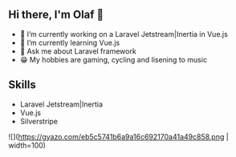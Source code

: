 ## Hi there, I'm Olaf 👋

- 🔭 I’m currently working on a Laravel Jetstream|Inertia in Vue.js
- 🌱 I’m currently learning Vue.js
- 💬 Ask me about Laravel framework 
- 😁 My hobbies are gaming, cycling and lisening to music

## Skills
- Laravel
  Jetstream|Inertia
- Vue.js
- Silverstripe

![](https://gyazo.com/eb5c5741b6a9a16c692170a41a49c858.png | width=100)

<!--
**Olafschouten/Olafschouten** is a ✨ _special_ ✨ repository because its `README.md` (this file) appears on your GitHub profile.

Here are some ideas to get you started:

- 🔭 I’m currently working on ...
- 🌱 I’m currently learning ...
- 👯 I’m looking to collaborate on ...
- 🤔 I’m looking for help with ...
- 💬 Ask me about ...
- 📫 How to reach me: ...
- 😄 Pronouns: ...
- ⚡ Fun fact: ...
-->
